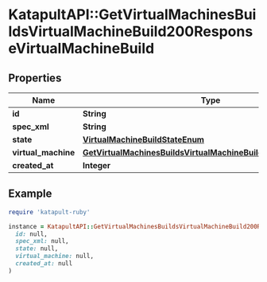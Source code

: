# KatapultAPI::GetVirtualMachinesBuildsVirtualMachineBuild200ResponseVirtualMachineBuild

## Properties

| Name | Type | Description | Notes |
| ---- | ---- | ----------- | ----- |
| **id** | **String** |  | [optional] |
| **spec_xml** | **String** |  | [optional] |
| **state** | [**VirtualMachineBuildStateEnum**](VirtualMachineBuildStateEnum.md) |  | [optional] |
| **virtual_machine** | [**GetVirtualMachinesBuildsVirtualMachineBuildPartVirtualMachine**](GetVirtualMachinesBuildsVirtualMachineBuildPartVirtualMachine.md) |  | [optional] |
| **created_at** | **Integer** |  | [optional] |

## Example

```ruby
require 'katapult-ruby'

instance = KatapultAPI::GetVirtualMachinesBuildsVirtualMachineBuild200ResponseVirtualMachineBuild.new(
  id: null,
  spec_xml: null,
  state: null,
  virtual_machine: null,
  created_at: null
)
```

